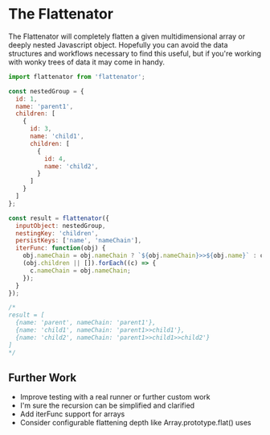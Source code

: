 # The Flattenator

The Flattenator will completely flatten a given multidimensional array or deeply nested Javascript object. Hopefully you can avoid the data structures and workflows necessary to find this useful, but if you're working with wonky trees of data it may come in handy.

```js
import flattenator from 'flattenator';

const nestedGroup = {
  id: 1,
  name: 'parent1',
  children: [
    {
      id: 3,
      name: 'child1',
      children: [
        {
          id: 4,
          name: 'child2',
        }
      ]
    }
  ]
};

const result = flattenator({
  inputObject: nestedGroup,
  nestingKey: 'children',
  persistKeys: ['name', 'nameChain'],
  iterFunc: function(obj) {
    obj.nameChain = obj.nameChain ? `${obj.nameChain}>>${obj.name}` : obj.name;
    (obj.children || []).forEach((c) => {
      c.nameChain = obj.nameChain;
    });
  }
});

/*
result = [
  {name: 'parent', nameChain: 'parent1'},
  {name: 'child1', nameChain: 'parent1>>child1'},
  {name: 'child2', nameChain: 'parent1>>child1>>child2'}
]
*/
```

## Further Work
- Improve testing with a real runner or further custom work
- I'm sure the recursion can be simplified and clarified
- Add iterFunc support for arrays
- Consider configurable flattening depth like Array.prototype.flat() uses